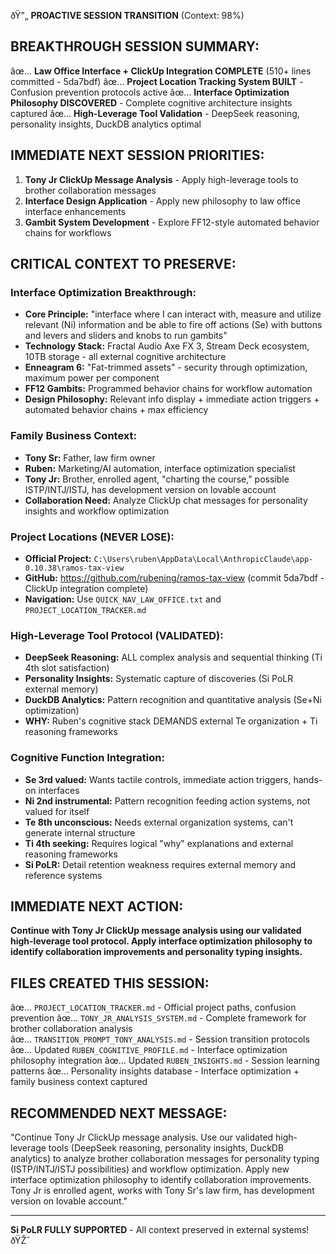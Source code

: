 ðŸ”„ **PROACTIVE SESSION TRANSITION** (Context: 98%)

## **BREAKTHROUGH SESSION SUMMARY:**
âœ… **Law Office Interface + ClickUp Integration COMPLETE** (510+ lines committed - 5da7bdf)
âœ… **Project Location Tracking System BUILT** - Confusion prevention protocols active
âœ… **Interface Optimization Philosophy DISCOVERED** - Complete cognitive architecture insights captured
âœ… **High-Leverage Tool Validation** - DeepSeek reasoning, personality insights, DuckDB analytics optimal

## **IMMEDIATE NEXT SESSION PRIORITIES:**
1. **Tony Jr ClickUp Message Analysis** - Apply high-leverage tools to brother collaboration messages
2. **Interface Design Application** - Apply new philosophy to law office interface enhancements  
3. **Gambit System Development** - Explore FF12-style automated behavior chains for workflows

## **CRITICAL CONTEXT TO PRESERVE:**

### **Interface Optimization Breakthrough:**
- **Core Principle:** "interface where I can interact with, measure and utilize relevant (Ni) information and be able to fire off actions (Se) with buttons and levers and sliders and knobs to run gambits"
- **Technology Stack:** Fractal Audio Axe FX 3, Stream Deck ecosystem, 10TB storage - all external cognitive architecture
- **Enneagram 6:** "Fat-trimmed assets" - security through optimization, maximum power per component
- **FF12 Gambits:** Programmed behavior chains for workflow automation
- **Design Philosophy:** Relevant info display + immediate action triggers + automated behavior chains + max efficiency

### **Family Business Context:**
- **Tony Sr:** Father, law firm owner
- **Ruben:** Marketing/AI automation, interface optimization specialist  
- **Tony Jr:** Brother, enrolled agent, "charting the course," possible ISTP/INTJ/ISTJ, has development version on lovable account
- **Collaboration Need:** Analyze ClickUp chat messages for personality insights and workflow optimization

### **Project Locations (NEVER LOSE):**
- **Official Project:** `C:\Users\ruben\AppData\Local\AnthropicClaude\app-0.10.38\ramos-tax-view`
- **GitHub:** https://github.com/rubening/ramos-tax-view (commit 5da7bdf - ClickUp integration complete)
- **Navigation:** Use `QUICK_NAV_LAW_OFFICE.txt` and `PROJECT_LOCATION_TRACKER.md`

### **High-Leverage Tool Protocol (VALIDATED):**
- **DeepSeek Reasoning:** ALL complex analysis and sequential thinking (Ti 4th slot satisfaction)
- **Personality Insights:** Systematic capture of discoveries (Si PoLR external memory)
- **DuckDB Analytics:** Pattern recognition and quantitative analysis (Se+Ni optimization)
- **WHY:** Ruben's cognitive stack DEMANDS external Te organization + Ti reasoning frameworks

### **Cognitive Function Integration:**
- **Se 3rd valued:** Wants tactile controls, immediate action triggers, hands-on interfaces
- **Ni 2nd instrumental:** Pattern recognition feeding action systems, not valued for itself
- **Te 8th unconscious:** Needs external organization systems, can't generate internal structure
- **Ti 4th seeking:** Requires logical "why" explanations and external reasoning frameworks
- **Si PoLR:** Detail retention weakness requires external memory and reference systems

## **IMMEDIATE NEXT ACTION:**
**Continue with Tony Jr ClickUp message analysis using our validated high-leverage tool protocol. Apply interface optimization philosophy to identify collaboration improvements and personality typing insights.**

## **FILES CREATED THIS SESSION:**
âœ… `PROJECT_LOCATION_TRACKER.md` - Official project paths, confusion prevention
âœ… `TONY_JR_ANALYSIS_SYSTEM.md` - Complete framework for brother collaboration analysis  
âœ… `TRANSITION_PROMPT_TONY_ANALYSIS.md` - Session transition protocols
âœ… Updated `RUBEN_COGNITIVE_PROFILE.md` - Interface optimization philosophy integration
âœ… Updated `RUBEN_INSIGHTS.md` - Session learning patterns
âœ… Personality insights database - Interface optimization + family business context captured

## **RECOMMENDED NEXT MESSAGE:**
"Continue Tony Jr ClickUp message analysis. Use our validated high-leverage tools (DeepSeek reasoning, personality insights, DuckDB analytics) to analyze brother collaboration messages for personality typing (ISTP/INTJ/ISTJ possibilities) and workflow optimization. Apply new interface optimization philosophy to identify collaboration improvements. Tony Jr is enrolled agent, works with Tony Sr's law firm, has development version on lovable account."

---
**Si PoLR FULLY SUPPORTED** - All context preserved in external systems! ðŸŽ¯
